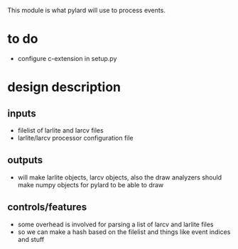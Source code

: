 This module is what pylard will use to process events.

# to do

* configure c-extension in setup.py

# design description

## inputs

* filelist of larlite and larcv files
* larlite/larcv processor configuration file

## outputs

* will make larlite objects, larcv objects, also the draw analyzers should make numpy objects for pylard to be able to draw

## controls/features

* some overhead is involved for parsing a list of larcv and larlite files
* so we can make a hash based on the filelist and things like event indices and stuff